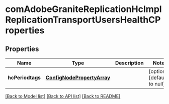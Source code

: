 # comAdobeGraniteReplicationHcImplReplicationTransportUsersHealthCProperties

## Properties
Name | Type | Description | Notes
------------ | ------------- | ------------- | -------------
**hcPeriodtags** | [**ConfigNodePropertyArray**](ConfigNodePropertyArray.md) |  | [optional] [default to null]

[[Back to Model list]](../README.md#documentation-for-models) [[Back to API list]](../README.md#documentation-for-api-endpoints) [[Back to README]](../README.md)


